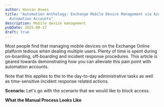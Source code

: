 ```yaml
---
author: Hassan Anees
title: "Automation Anthology: Exchange Mobile Device Management via Azure
  Automation Accounts"
description: Mobile device management
pubDate: 2025-08-17
draft: true
---
```

Most people find that managing mobile devices on the Exchange Online platform tedious when dealing multiple users. Plenty of time is spent during on-boarding, off-boarding and incident response procedures. This article is geared towards demonstrating how you can alleviate this pain point with automation accounts.

Note that this applies to the to the day-to-day administrative tasks as well as time-sensitive incident response related actions.

**Scenario:** Let's go with the scenario that we would like to block access.

**What the Manual Process Looks Like**